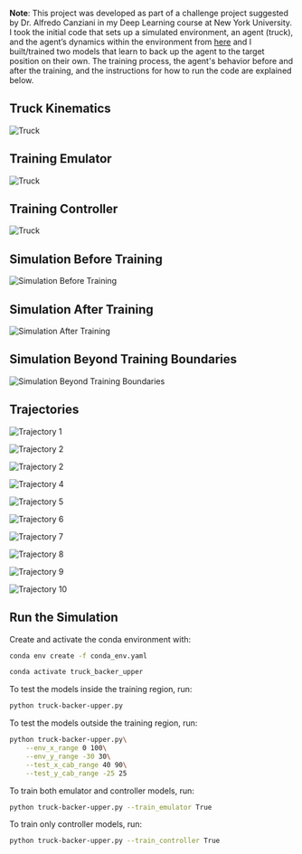 **Note**: This project was developed as part of a challenge project suggested by Dr. Alfredo Canziani in my Deep Learning course at New York University. I took the initial code that sets up a simulated environment, an agent (truck), and the agent’s dynamics within the environment from [here]([url](https://github.com/Atcold/NYU-DLSP20/blob/master/14-truck_backer_upper.ipynb)) and I built/trained two models that learn to back up the agent to the target position on their own. The training process, the agent's behavior before and after the training, and the instructions for how to run the code are explained below.

## Truck Kinematics 

![Truck](figures/truck-kinematics.png)

## Training Emulator 

![Truck](figures/emulator-training.png)

## Training Controller

![Truck](figures/controller-training.png)

## Simulation Before Training 

![Simulation Before Training](gifs/lesson-0-2025-06-04_01-56AM.gif)

## Simulation After Training

![Simulation After Training](gifs/lesson-10-2025-06-04_01-57AM.gif)

## Simulation Beyond Training Boundaries

![Simulation Beyond Training Boundaries](gifs/lesson-10-2025-06-04_02-09AM.gif)

## Trajectories

![Trajectory 1](trajectories/lesson-10-2025-06-04_02-09AM/trajectory-1.png)

![Trajectory 2](trajectories/lesson-10-2025-06-04_02-09AM/trajectory-2.png)

![Trajectory 2](trajectories/lesson-10-2025-06-04_02-09AM/trajectory-3.png)

![Trajectory 4](trajectories/lesson-10-2025-06-04_02-09AM/trajectory-4.png)

![Trajectory 5](trajectories/lesson-10-2025-06-04_02-09AM/trajectory-5.png)

![Trajectory 6](trajectories/lesson-10-2025-06-04_02-09AM/trajectory-6.png)

![Trajectory 7](trajectories/lesson-10-2025-06-04_02-09AM/trajectory-7.png)

![Trajectory 8](trajectories/lesson-10-2025-06-04_02-09AM/trajectory-8.png)

![Trajectory 9](trajectories/lesson-10-2025-06-04_02-09AM/trajectory-9.png)

![Trajectory 10](trajectories/lesson-10-2025-06-04_02-09AM/trajectory-10.png)

## Run the Simulation

Create and activate the conda environment with:

```bash
conda env create -f conda_env.yaml
```

```bash
conda activate truck_backer_upper
```

To test the models inside the training region, run:

```bash
python truck-backer-upper.py
```
To test the models outside the training region, run:

```bash
python truck-backer-upper.py\
    --env_x_range 0 100\
    --env_y_range -30 30\
    --test_x_cab_range 40 90\
    --test_y_cab_range -25 25
```

To train both emulator and controller models, run:

```bash
python truck-backer-upper.py --train_emulator True 
```

To train only controller models, run:

```bash
python truck-backer-upper.py --train_controller True 
```
